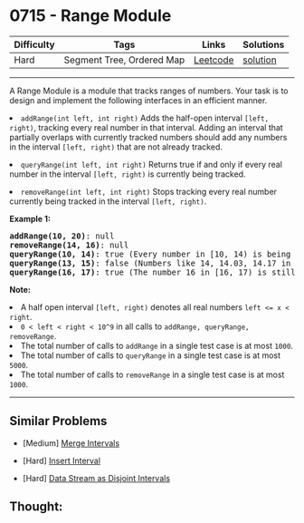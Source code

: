 # 0715 - Range Module

Difficulty  | Tags | Links | Solutions
----------- | ---- | ----- | -----
Hard | Segment Tree, Ordered Map | [Leetcode](https://leetcode.com/problems/range-module) | [solution](https://leetcode.com/problems/range-module/solution/)


-----------

<p>A Range Module is a module that tracks ranges of numbers. Your task is to design and implement the following interfaces in an efficient manner.</p>

<p><li><code>addRange(int left, int right)</code> Adds the half-open interval <code>[left, right)</code>, tracking every real number in that interval.  Adding an interval that partially overlaps with currently tracked numbers should add any numbers in the interval <code>[left, right)</code> that are not already tracked.</li></p>

<p><li><code>queryRange(int left, int right)</code> Returns true if and only if every real number in the interval <code>[left, right)</code>
 is currently being tracked.</li></p>

<p><li><code>removeRange(int left, int right)</code> Stops tracking every real number currently being tracked in the interval <code>[left, right)</code>.</li></p>

<p><b>Example 1:</b><br />
<pre>
<b>addRange(10, 20)</b>: null
<b>removeRange(14, 16)</b>: null
<b>queryRange(10, 14)</b>: true (Every number in [10, 14) is being tracked)
<b>queryRange(13, 15)</b>: false (Numbers like 14, 14.03, 14.17 in [13, 15) are not being tracked)
<b>queryRange(16, 17)</b>: true (The number 16 in [16, 17) is still being tracked, despite the remove operation)
</pre>
</p>

<p><b>Note:</b>
<li>A half open interval <code>[left, right)</code> denotes all real numbers <code>left <= x < right</code>.</li>

<li><code>0 < left < right < 10^9</code> in all calls to <code>addRange, queryRange, removeRange</code>.</li>
<li>The total number of calls to <code>addRange</code> in a single test case is at most <code>1000</code>.</li>
<li>The total number of calls to <code>queryRange</code> in a single test case is at most <code>5000</code>.</li>
<li>The total number of calls to <code>removeRange</code> in a single test case is at most <code>1000</code>.</li>
</p>

-----------


## Similar Problems

- [Medium] [Merge Intervals](merge-intervals)

- [Hard] [Insert Interval](insert-interval)

- [Hard] [Data Stream as Disjoint Intervals](data-stream-as-disjoint-intervals)




## Thought:
